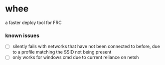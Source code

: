 # whee

a faster deploy tool for FRC

### known issues

- [ ] silently fails with networks that have not been connected to before, due to a profile matching the SSID not being present
- [ ] only works for windows cmd due to current reliance on netsh
